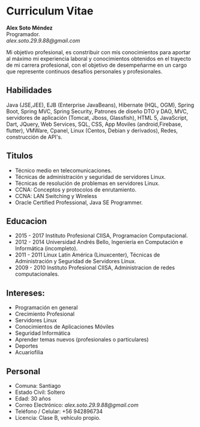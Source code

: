 # Curriculum Vitae

**Alex Soto Méndez**  
Programador.                                                                                          
_alex.soto.29.9.88@gmail.com_  

Mi objetivo profesional, es constribuir con mis conocimientos para aportar al máximo mi experiencia laboral y conocimientos obtenidos en el trayecto de mi carrera profesional, con el objetivo de desempeñarme en un cargo que represente continuos desafíos personales y profesionales.

## Habilidades

Java (JSE,JEE), EJB (Enterprise JavaBeans), Hibernate (HQL, OGM), Spring Boot, Spring MVC, Spring Security, Patrones de diseño DTO y DAO, MVC, servidores de aplicación (Tomcat, Jboss, Glassfish), HTML 5, JavaScript, Dart, JQuery, Web Services, SQL, CSS, App Moviles (android,Firebase, flutter), VMWare, Cpanel, Linux (Centos, Debian y derivados), Redes, construcción de API's.

## Titulos

*	Técnico medio en telecomunicaciones.
*	Técnicas de administración y seguridad de servidores Linux.
*	Técnicas de resolución de problemas en servidores Linux.
*	CCNA: Conceptos y protocolos de enrutamiento.
*	CCNA: LAN Switching y Wireless
*	Oracle Certified Professional, Java SE Programmer.

## Educacion

* 2015 - 2017 Instituto Profesional CIISA, Programacion Computacional.
* 2012 - 2014 Universidad Andrés Bello, Ingeniería en Computación e Informática (incompleto).
* 2011 - 2011 Linux Latín América (Linuxcenter), Técnicas de Administración y Seguridad de Servidores Linux.
* 2009 - 2010 Instituto Profesional CIISA, Administracion de redes computacionales.

## Intereses:

* Programación en general
* Crecimiento Profesional
* Servidores Linux
* Conocimientos de Aplicaciones Móviles
* Seguridad Informática
* Aprender temas nuevos (profesionales o particulares)
* Deportes
* Acuariofilia


## Personal

* Comuna:	            Santiago
* Estado Civil:       Soltero	
* Edad:               30 años
* Correo Electrónico: _alex.soto.29.9.88@gmail.com_         
* Teléfono / Celular: +56 942896734
* Licencia:           Clase B, vehículo propio.
 	
 
